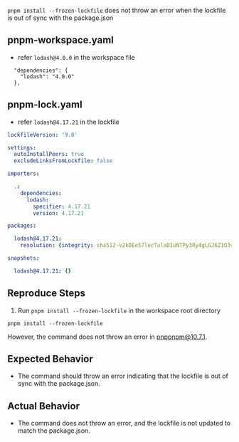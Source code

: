 `pnpm install --frozen-lockfile` does not throw an error when the lockfile is out of sync with the package.json

## pnpm-workspace.yaml

- refer `lodash@4.0.0` in the workspace file

```json5
  "dependencies": {
    "lodash": "4.0.0"
  },
```

## pnpm-lock.yaml

- refer `lodash@4.17.21` in the lockfile

```yaml
lockfileVersion: '9.0'

settings:
  autoInstallPeers: true
  excludeLinksFromLockfile: false

importers:

  .:
    dependencies:
      lodash:
        specifier: 4.17.21
        version: 4.17.21

packages:

  lodash@4.17.21:
    resolution: {integrity: sha512-v2kDEe57lecTulaDIuNTPy3Ry4gLGJ6Z1O3vE1krgXZNrsQ+LFTGHVxVjcXPs17LhbZVGedAJv8XZ1tvj5FvSg==}

snapshots:

  lodash@4.17.21: {}
```


## Reproduce Steps

1. Run `pnpm install --frozen-lockfile` in the workspace root directory

```
pnpm install --frozen-lockfile
```

However, the command does not throw an error in pnppnpm@10.7.1.

## Expected Behavior

- The command should throw an error indicating that the lockfile is out of sync with the package.json.

## Actual Behavior

- The command does not throw an error, and the lockfile is not updated to match the package.json.

